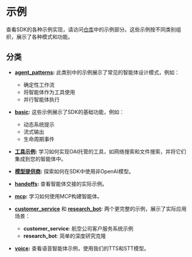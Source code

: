 # 示例

查看SDK的各种示例实现，请访问[仓库](https://github.com/openai/openai-agents-python/tree/main/examples)中的示例部分。这些示例按不同类别组织，展示了各种模式和功能。

## 分类

- **[agent_patterns](https://github.com/openai/openai-agents-python/tree/main/examples/agent_patterns):**
  此类别中的示例展示了常见的智能体设计模式，例如：

    - 确定性工作流
    - 将智能体作为工具使用
    - 并行智能体执行

- **[basic](https://github.com/openai/openai-agents-python/tree/main/examples/basic):**
  这些示例展示了SDK的基础功能，例如：

    - 动态系统提示
    - 流式输出
    - 生命周期事件

- **[工具示例](https://github.com/openai/openai-agents-python/tree/main/examples/tools):**
  学习如何实现OAI托管的工具，如网络搜索和文件搜索，并将它们集成到您的智能体中。

- **[模型提供商](https://github.com/openai/openai-agents-python/tree/main/examples/model_providers):**
  探索如何在SDK中使用非OpenAI模型。

- **[handoffs](https://github.com/openai/openai-agents-python/tree/main/examples/handoffs):**
  查看智能体交接的实际示例。

- **[mcp](https://github.com/openai/openai-agents-python/tree/main/examples/mcp):**
  学习如何使用MCP构建智能体。

- **[customer_service](https://github.com/openai/openai-agents-python/tree/main/examples/customer_service)** 和 **[research_bot](https://github.com/openai/openai-agents-python/tree/main/examples/research_bot):**
  两个更完整的示例，展示了实际应用场景：

    - **customer_service**: 航空公司客户服务系统示例
    - **research_bot**: 简单的深度研究克隆

- **[voice](https://github.com/openai/openai-agents-python/tree/main/examples/voice):**
  查看语音智能体示例，使用我们的TTS和STT模型。
